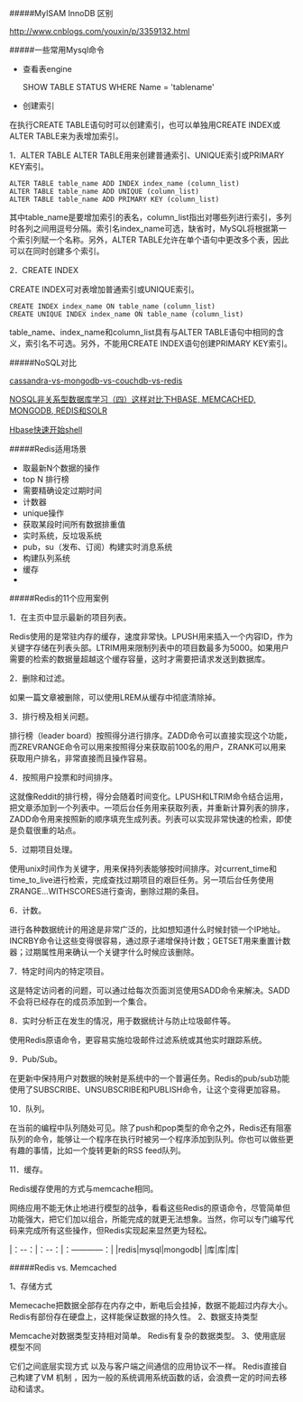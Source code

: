 #####MyISAM InnoDB 区别

http://www.cnblogs.com/youxin/p/3359132.html

#####一些常用Mysql命令


* 查看表engine

	SHOW TABLE STATUS WHERE Name = 'tablename'

* 创建索引 

在执行CREATE TABLE语句时可以创建索引，也可以单独用CREATE INDEX或ALTER TABLE来为表增加索引。

1．ALTER TABLE
ALTER TABLE用来创建普通索引、UNIQUE索引或PRIMARY KEY索引。

	ALTER TABLE table_name ADD INDEX index_name (column_list)
	ALTER TABLE table_name ADD UNIQUE (column_list)
	ALTER TABLE table_name ADD PRIMARY KEY (column_list)


其中table_name是要增加索引的表名，column_list指出对哪些列进行索引，多列时各列之间用逗号分隔。索引名index_name可选，缺省时，MySQL将根据第一个索引列赋一个名称。另外，ALTER TABLE允许在单个语句中更改多个表，因此可以在同时创建多个索引。

2．CREATE INDEX

CREATE INDEX可对表增加普通索引或UNIQUE索引。
	
	CREATE INDEX index_name ON table_name (column_list)
	CREATE UNIQUE INDEX index_name ON table_name (column_list)

table_name、index_name和column_list具有与ALTER TABLE语句中相同的含义，索引名不可选。另外，不能用CREATE INDEX语句创建PRIMARY KEY索引。


#####NoSQL对比

[cassandra-vs-mongodb-vs-couchdb-vs-redis](ttp://kkovacs.eu/cassandra-vs-mongodb-vs-couchdb-vs-edis)

[NOSQL非关系型数据库学习（四）这样对比下HBASE, MEMCACHED, MONGODB, REDIS和SOLR](http://www.blogjava.net/crazycy/archive/2014/01/14/408880.html)

[Hbase快速开始shell](http://www.cnblogs.com/kaituorensheng/p/3814925.html)

#####Redis适用场景

* 取最新N个数据的操作
* top N 排行榜
* 需要精确设定过期时间
* 计数器
* unique操作
* 获取某段时间所有数据排重值
* 实时系统，反垃圾系统
* pub，su（发布、订阅）构建实时消息系统
* 构建队列系统
* 缓存
* 
#####Redis的11个应用案例

1．在主页中显示最新的项目列表。

Redis使用的是常驻内存的缓存，速度非常快。LPUSH用来插入一个内容ID，作为关键字存储在列表头部。LTRIM用来限制列表中的项目数最多为5000。如果用户需要的检索的数据量超越这个缓存容量，这时才需要把请求发送到数据库。

2．删除和过滤。

如果一篇文章被删除，可以使用LREM从缓存中彻底清除掉。 

3．排行榜及相关问题。

排行榜（leader board）按照得分进行排序。ZADD命令可以直接实现这个功能，而ZREVRANGE命令可以用来按照得分来获取前100名的用户，ZRANK可以用来获取用户排名，非常直接而且操作容易。

4．按照用户投票和时间排序。

这就像Reddit的排行榜，得分会随着时间变化。LPUSH和LTRIM命令结合运用，把文章添加到一个列表中。一项后台任务用来获取列表，并重新计算列表的排序，ZADD命令用来按照新的顺序填充生成列表。列表可以实现非常快速的检索，即使是负载很重的站点。

5．过期项目处理。

使用unix时间作为关键字，用来保持列表能够按时间排序。对current_time和time_to_live进行检索，完成查找过期项目的艰巨任务。另一项后台任务使用ZRANGE...WITHSCORES进行查询，删除过期的条目。

6．计数。

进行各种数据统计的用途是非常广泛的，比如想知道什么时候封锁一个IP地址。INCRBY命令让这些变得很容易，通过原子递增保持计数；GETSET用来重置计数器；过期属性用来确认一个关键字什么时候应该删除。

7．特定时间内的特定项目。

这是特定访问者的问题，可以通过给每次页面浏览使用SADD命令来解决。SADD不会将已经存在的成员添加到一个集合。

8．实时分析正在发生的情况，用于数据统计与防止垃圾邮件等。

使用Redis原语命令，更容易实施垃圾邮件过滤系统或其他实时跟踪系统。

9．Pub/Sub。

在更新中保持用户对数据的映射是系统中的一个普遍任务。Redis的pub/sub功能使用了SUBSCRIBE、UNSUBSCRIBE和PUBLISH命令，让这个变得更加容易。 

10．队列。

在当前的编程中队列随处可见。除了push和pop类型的命令之外，Redis还有阻塞队列的命令，能够让一个程序在执行时被另一个程序添加到队列。你也可以做些更有趣的事情，比如一个旋转更新的RSS feed队列。

11．缓存。

Redis缓存使用的方式与memcache相同。

网络应用不能无休止地进行模型的战争，看看这些Redis的原语命令，尽管简单但功能强大，把它们加以组合，所能完成的就更无法想象。当然，你可以专门编写代码来完成所有这些操作，但Redis实现起来显然更为轻松。

|：--：|：--：|：————：|
|redis|mysql|mongodb|
|库|库|库|

#####Redis vs. Memcached

1、存储方式

Memecache把数据全部存在内存之中，断电后会挂掉，数据不能超过内存大小。
Redis有部份存在硬盘上，这样能保证数据的持久性。
2、数据支持类型

Memcache对数据类型支持相对简单。
Redis有复杂的数据类型。
3、使用底层模型不同

它们之间底层实现方式 以及与客户端之间通信的应用协议不一样。
Redis直接自己构建了VM 机制 ，因为一般的系统调用系统函数的话，会浪费一定的时间去移动和请求。
